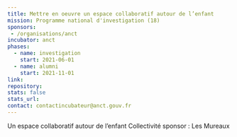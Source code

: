 ```yaml
---
title: Mettre en oeuvre un espace collaboratif autour de l’enfant
mission: Programme national d'investigation (18)
sponsors:
 - /organisations/anct
incubator: anct
phases:
  - name: investigation
    start: 2021-06-01
  - name: alumni
    start: 2021-11-01
link: 
repository: 
stats: false
stats_url: 
contact: contactincubateur@anct.gouv.fr
---
```

Un espace collaboratif autour de l’enfant
Collectivité sponsor : Les Mureaux
